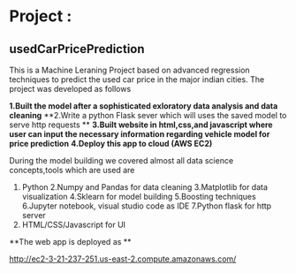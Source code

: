 # Project :
## usedCarPricePrediction

This is a Machine Leraning Project based on advanced regression techniques to predict the used car price in the major indian cities.
The project was developed as follows

**1.Built the model after a sophisticated exloratory data analysis and data cleaning**
**2.Write a python Flask sever which will uses the saved model to serve http requests **
**3.Built website in html,css,and javascript where user can input the necessary information regarding vehicle model for price prediction**
**4.Deploy this app to cloud (AWS EC2)**

During the model building we covered almost all data science concepts,tools which are used are
   1. Python
   2.Numpy and Pandas for data cleaning
   3.Matplotlib for data visualization
   4.Sklearn for model building
   5.Boosting techniques
   6.Jupyter notebook, visual studio code as IDE
   7.Python flask for http server
   8. HTML/CSS/Javascript for UI

**The web app is deployed as **

http://ec2-3-21-237-251.us-east-2.compute.amazonaws.com/





